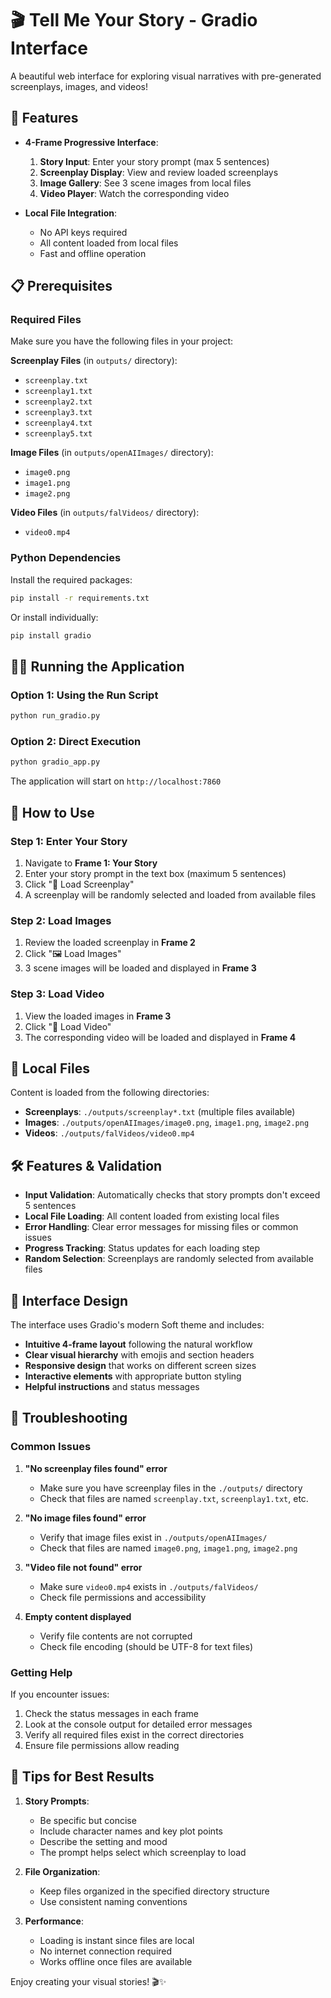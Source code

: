 # 🎬 Tell Me Your Story - Gradio Interface

A beautiful web interface for exploring visual narratives with pre-generated screenplays, images, and videos!

## 🚀 Features

- **4-Frame Progressive Interface**: 
  1. **Story Input**: Enter your story prompt (max 5 sentences)
  2. **Screenplay Display**: View and review loaded screenplays
  3. **Image Gallery**: See 3 scene images from local files
  4. **Video Player**: Watch the corresponding video

- **Local File Integration**:
  - No API keys required
  - All content loaded from local files
  - Fast and offline operation

## 📋 Prerequisites

### Required Files
Make sure you have the following files in your project:

**Screenplay Files** (in `outputs/` directory):
- `screenplay.txt`
- `screenplay1.txt`
- `screenplay2.txt`
- `screenplay3.txt`
- `screenplay4.txt`
- `screenplay5.txt`

**Image Files** (in `outputs/openAIImages/` directory):
- `image0.png`
- `image1.png`
- `image2.png`

**Video Files** (in `outputs/falVideos/` directory):
- `video0.mp4`

### Python Dependencies
Install the required packages:

```bash
pip install -r requirements.txt
```

Or install individually:
```bash
pip install gradio
```

## 🏃‍♂️ Running the Application

### Option 1: Using the Run Script
```bash
python run_gradio.py
```

### Option 2: Direct Execution
```bash
python gradio_app.py
```

The application will start on `http://localhost:7860`

## 📖 How to Use

### Step 1: Enter Your Story
1. Navigate to **Frame 1: Your Story**
2. Enter your story prompt in the text box (maximum 5 sentences)
3. Click "📖 Load Screenplay"
4. A screenplay will be randomly selected and loaded from available files

### Step 2: Load Images
1. Review the loaded screenplay in **Frame 2**
2. Click "🖼️ Load Images"
3. 3 scene images will be loaded and displayed in **Frame 3**

### Step 3: Load Video
1. View the loaded images in **Frame 3**
2. Click "🎥 Load Video"
3. The corresponding video will be loaded and displayed in **Frame 4**

## 📁 Local Files

Content is loaded from the following directories:

- **Screenplays**: `./outputs/screenplay*.txt` (multiple files available)
- **Images**: `./outputs/openAIImages/image0.png`, `image1.png`, `image2.png`
- **Videos**: `./outputs/falVideos/video0.mp4`

## 🛠️ Features & Validation

- **Input Validation**: Automatically checks that story prompts don't exceed 5 sentences
- **Local File Loading**: All content loaded from existing local files
- **Error Handling**: Clear error messages for missing files or common issues
- **Progress Tracking**: Status updates for each loading step
- **Random Selection**: Screenplays are randomly selected from available files

## 🎨 Interface Design

The interface uses Gradio's modern Soft theme and includes:

- **Intuitive 4-frame layout** following the natural workflow
- **Clear visual hierarchy** with emojis and section headers
- **Responsive design** that works on different screen sizes
- **Interactive elements** with appropriate button styling
- **Helpful instructions** and status messages

## 🔧 Troubleshooting

### Common Issues

1. **"No screenplay files found" error**
   - Make sure you have screenplay files in the `./outputs/` directory
   - Check that files are named `screenplay.txt`, `screenplay1.txt`, etc.

2. **"No image files found" error**
   - Verify that image files exist in `./outputs/openAIImages/`
   - Check that files are named `image0.png`, `image1.png`, `image2.png`

3. **"Video file not found" error**
   - Make sure `video0.mp4` exists in `./outputs/falVideos/`
   - Check file permissions and accessibility

4. **Empty content displayed**
   - Verify file contents are not corrupted
   - Check file encoding (should be UTF-8 for text files)

### Getting Help

If you encounter issues:

1. Check the status messages in each frame
2. Look at the console output for detailed error messages
3. Verify all required files exist in the correct directories
4. Ensure file permissions allow reading

## 🎯 Tips for Best Results

1. **Story Prompts**: 
   - Be specific but concise
   - Include character names and key plot points
   - Describe the setting and mood
   - The prompt helps select which screenplay to load

2. **File Organization**:
   - Keep files organized in the specified directory structure
   - Use consistent naming conventions

3. **Performance**:
   - Loading is instant since files are local
   - No internet connection required
   - Works offline once files are available

Enjoy creating your visual stories! 🎬✨ 